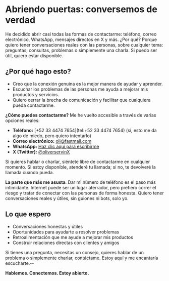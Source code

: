# Abriendo puertas: conversemos de verdad

He decidido abrir casi todas las formas de contactarme: teléfono, correo electrónico, WhatsApp, mensajes directos en X y más. ¿Por qué? Porque quiero tener conversaciones reales con las personas, sobre cualquier tema: preguntas, consultas, problemas o simplemente una charla. Si puedo ser útil, quiero estar disponible.

## ¿Por qué hago esto?

- Creo que la conexión genuina es la mejor manera de ayudar y aprender.
- Escuchar los problemas de las personas me ayuda a mejorar mis productos y servicios.
- Quiero cerrar la brecha de comunicación y facilitar que cualquiera pueda contactarme.

**¿Cómo puedes contactarme?** Me he vuelto accesible a través de varias opciones reales:

- **Teléfono:** [+52 33 4474 7654](tel:+52 33 4474 7654) (sí, esto me da algo de miedo, pero quiero intentarlo)
- **Correo electrónico:** [oli@fastmail.com](mailto:oli@fastmail.com)
- **WhatsApp:** [Haz clic aquí para escribirme](https://wa.me/523344747654)
- **X (Twitter):** [@oliverservinX](https://x.com/oliverservinX)

Si quieres hablar o charlar, siéntete libre de contactarme en cualquier momento. Si estoy disponible, atenderé tu llamada; si no, te devolveré la llamada cuando pueda.

**La parte que más me asusta**. Dar mi número de teléfono es el paso más intimidante. Internet puede ser un lugar aterrador, pero prefiero correr el riesgo y tratar de conectar con las personas de forma honesta. Quiero tener conversaciones reales y útiles, sin guiones ni bots, solo yo.

## Lo que espero

- Conversaciones honestas y útiles
- Oportunidades para ayudarte a resolver problemas
- Retroalimentación que me ayude a mejorar mis productos
- Construir relaciones directas con clientes y amigos

Si tienes una pregunta, necesitas un consejo, quieres hablar de un problema o simplemente charlar, contáctame. Estoy aquí y me encantaría escucharte.--

**Hablemos. Conectemos. Estoy abierto.**
